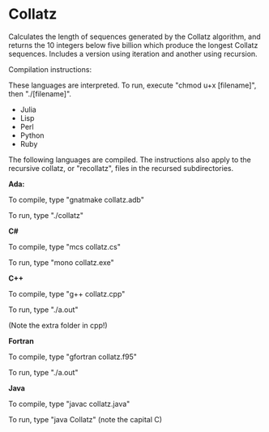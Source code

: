 # Collatz

Calculates the length of sequences generated by the Collatz algorithm, and returns the 10 integers below five billion which produce the longest Collatz sequences. Includes a version using iteration and another using recursion.

Compilation instructions:
    
These languages are interpreted. To run, execute "chmod u+x [filename]", then
"./[filename]".
*  Julia
*  Lisp
*  Perl
*  Python
*  Ruby

The following languages are compiled. The instructions also apply to the recursive
collatz, or "recollatz", files in the recursed subdirectories.

**Ada:**

To compile, type "gnatmake collatz.adb"

To run, type "./collatz"

**C#**

To compile, type "mcs collatz.cs"

To run, type "mono collatz.exe"

**C++**

To compile, type "g++ collatz.cpp"

To run, type "./a.out"

(Note the extra folder in cpp!)

**Fortran**

To compile, type "gfortran collatz.f95"

To run, type "./a.out"

**Java**

To compile, type "javac collatz.java"

To run, type "java Collatz" (note the capital C)
